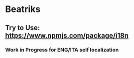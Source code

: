 # Beatriks
## Try to Use: https://www.npmjs.com/package/i18n
### Work in Progress for ENG/ITA self localization
